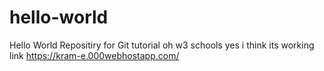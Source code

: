 # hello-world
Hello World Repositiry for Git tutorial oh w3 schools
yes i think its working
link https://kram-e.000webhostapp.com/
